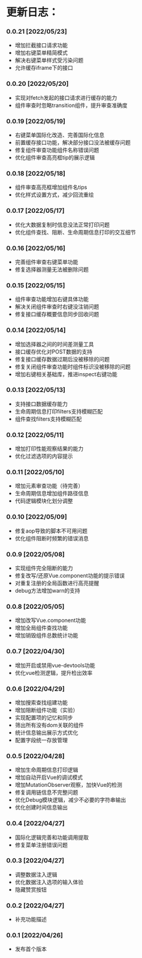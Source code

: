 # 更新日志：
### 0.0.21 [2022/05/23]
* 增加拦截接口请求功能
* 增加右键菜单精简模式
* 解决右键菜单样式受污染问题
* 允许缓存iframe下的接口

### 0.0.20 [2022/05/20]
* 实现对fetch发起的接口请求进行缓存的能力
* 组件审查时忽略transition组件，提升审查准确度

### 0.0.19 [2022/05/19]
* 右键菜单国际化改造、完善国际化信息
* 前置缓存接口功能，解决部分接口没法被缓存问题
* 修复组件审查功能组件名称错误问题
* 优化组件审查高亮框tip的展示逻辑

### 0.0.18 [2022/05/18]
* 组件审查高亮框增加组件名tips
* 优化样式设置方式，减少回流重绘

### 0.0.17 [2022/05/17]
* 优化大数据复制时信息没法正常打印问题
* 优化组件查找、阻断、生命周期信息打印的交互细节

### 0.0.16 [2022/05/16]
* 完善组件审查右键菜单功能
* 修复选择器测量无法被删除问题

### 0.0.15 [2022/05/15]
* 组件审查功能增加右键具体功能
* 解决关闭组件审查时右键没注销问题
* 修复接口缓存概要信息同步回收问题

### 0.0.14 [2022/05/14]
* 增加选择器之间的时间差测量工具
* 接口缓存优化对POST数据的支持 
* 修复接口缓存数据过期后没被移除的问题
* 修复关闭组件审查功能时组件标识没被移除的问题
* 增加右键相关基础库，推进inspect右键功能

### 0.0.13 [2022/05/13]
* 支持接口数据缓存能力
* 生命周期信息打印filters支持模糊匹配
* 组件查找filters支持模糊匹配

### 0.0.12 [2022/05/11]
* 增加打印性能观察结果的能力
* 优化过滤选项的内容提示

### 0.0.11 [2022/05/10]
* 增加元素审查功能（待完善）
* 生命周期信息增加组件路径信息
* 代码逻辑模块化划分调整

### 0.0.10 [2022/05/09]
* 修复aop导致的脚本不可用问题
* 优化组件阻断时频繁的错误消息

### 0.0.9 [2022/05/08]
* 实现组件完全阻断的能力
* 修复改写/还原Vue.component功能的提示错误
* 对重复注册的全局函数进行高亮提醒
* debug方法增加warn的支持

### 0.0.8 [2022/05/05]
* 增加改写Vue.component功能
* 增加全局组件查找功能
* 增加销毁组件总数统计功能

### 0.0.7 [2022/04/30]
* 增加开启或禁用vue-devtools功能
* 优化vue检测逻辑，提升检出效率

### 0.0.6 [2022/04/29]
* 增加搜索查找组建功能
* 增加阻断组件功能（实验）
* 实现配置项的记忆和同步
* 筛出所有没有dom关联的组件
* 统计信息输出展示方式优化
* 配置字段统一存放管理

### 0.0.5 [2022/04/28]
* 增加生命周期信息打印逻辑
* 增加自动开启Vue的调试模式
* 增加MutationObserver观察，加快Vue的检测
* 修复调用链信息不完整问题
* 优化Debug模块逻辑，减少不必要的字符串输出
* 优化创建时间信息输出

### 0.0.4 [2022/04/27]
* 国际化逻辑完善和功能调用提取
* 修复菜单注册错误问题

### 0.0.3 [2022/04/27]
* 调整数据注入逻辑
* 优化数据注入选项的输入体验
* 隐藏赞赏按钮

### 0.0.2 [2022/04/27]
* 补充功能描述

### 0.0.1 [2022/04/26]
* 发布首个版本